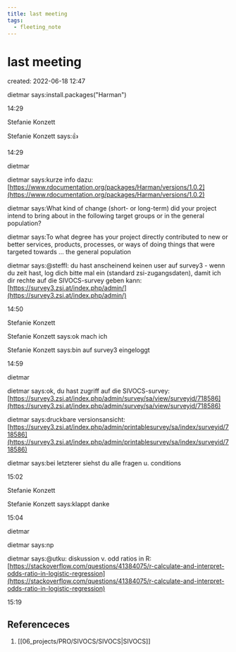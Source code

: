 ```yaml
---
title: last meeting
tags:
  - fleeting_note
---
```


# last meeting
created: 2022-06-18 12:47

dietmar says:install.packages("Harman")

14:29

Stefanie Konzett

Stefanie Konzett says:👍

14:29

dietmar

dietmar says:kurze info dazu: [https://www.rdocumentation.org/packages/Harman/versions/1.0.2](https://www.rdocumentation.org/packages/Harman/versions/1.0.2)

dietmar says:What kind of change (short- or long-term) did your project intend to bring about in the following target groups or in the general population?

dietmar says:To what degree has your project directly contributed to new or better services, products, processes, or ways of doing things that were targeted towards ... the general population

dietmar says:@steffI: du hast anscheinend keinen user auf survey3 - wenn du zeit hast, log dich bitte mal ein (standard zsi-zugangsdaten), damit ich dir rechte auf die SIVOCS-survey geben kann: [https://survey3.zsi.at/index.php/admin/](https://survey3.zsi.at/index.php/admin/)

14:50

Stefanie Konzett

Stefanie Konzett says:ok mach ich

Stefanie Konzett says:bin auf survey3 eingeloggt

14:59

dietmar

dietmar says:ok, du hast zugriff auf die SIVOCS-survey: [https://survey3.zsi.at/index.php/admin/survey/sa/view/surveyid/718586](https://survey3.zsi.at/index.php/admin/survey/sa/view/surveyid/718586)

dietmar says:druckbare versionsansicht: [https://survey3.zsi.at/index.php/admin/printablesurvey/sa/index/surveyid/718586](https://survey3.zsi.at/index.php/admin/printablesurvey/sa/index/surveyid/718586)

dietmar says:bei letzterer siehst du alle fragen u. conditions

15:02

Stefanie Konzett

Stefanie Konzett says:klappt danke

15:04

dietmar

dietmar says:np

dietmar says:@utku: diskussion v. odd ratios in R: [https://stackoverflow.com/questions/41384075/r-calculate-and-interpret-odds-ratio-in-logistic-regression](https://stackoverflow.com/questions/41384075/r-calculate-and-interpret-odds-ratio-in-logistic-regression)

15:19

## Referenceces
1. [[06_projects/PRO/SIVOCS/SIVOCS|SIVOCS]]